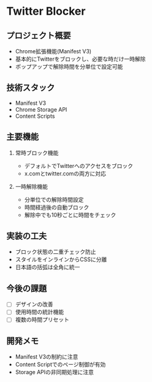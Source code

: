 # Twitter Blocker

## プロジェクト概要
- Chrome拡張機能(Manifest V3)
- 基本的にTwitterをブロックし、必要な時だけ一時解除
- ポップアップで解除時間を分単位で設定可能

## 技術スタック
- Manifest V3
- Chrome Storage API
- Content Scripts

## 主要機能
1. 常時ブロック機能
   - デフォルトでTwitterへのアクセスをブロック
   - x.comとtwitter.comの両方に対応

2. 一時解除機能
   - 分単位での解除時間設定
   - 時間経過後の自動ブロック
   - 解除中でも10秒ごとに時間をチェック

## 実装の工夫
- ブロック状態の二重チェック防止
- スタイルをインラインからCSSに分離
- 日本語の括弧は全角に統一

## 今後の課題
- [ ] デザインの改善
- [ ] 使用時間の統計機能
- [ ] 複数の時間プリセット

## 開発メモ
- Manifest V3の制約に注意
- Content Scriptでのページ制御が有効
- Storage APIの非同期処理に注意 
